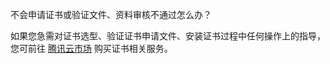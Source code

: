 不会申请证书或验证文件、资料审核不通过怎么办？

如果您急需对证书选型、验证证书申请文件、安装证书过程中任何操作上的指导，您可前往 [腾讯云市场](https://market.cloud.tencent.com/) 购买证书相关服务。